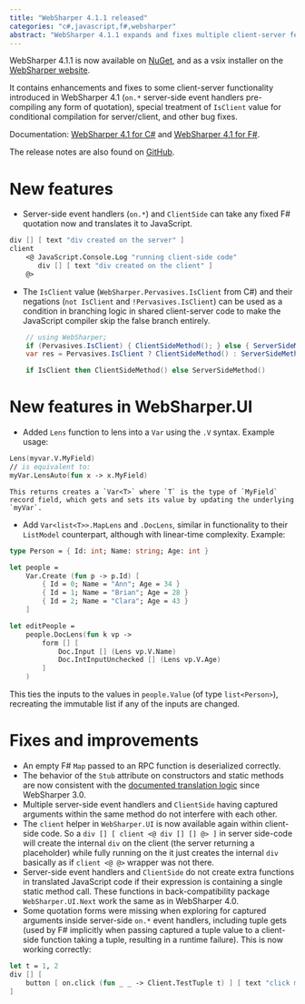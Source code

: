 ```yaml
---
title: "WebSharper 4.1.1 released"
categories: "c#,javascript,f#,websharper"
abstract: "WebSharper 4.1.1 expands and fixes multiple client-server features"
---
```

WebSharper 4.1.1 is now available on [NuGet](https://www.nuget.org/packages/websharper), and as a vsix installer on the [WebSharper website](http://websharper.com/downloads).

It contains enhancements and fixes to some client-server functionality introduced in WebSharper 4.1 (`on.*` server-side event handlers pre-compiling any form of quotation), special treatment of `IsClient` value for conditional compilation for server/client, and other bug fixes.

Documentation: [WebSharper 4.1 for C#](http://developers-test.websharper.io/docs/v4.1/cs) and [WebSharper 4.1 for F#](http://developers-test.websharper.io/docs/v4.1/fs).

The release notes are also found on [GitHub](https://github.com/dotnet-websharper/websharper/releases/tag/4.1.1.175).

# New features
* Server-side event handlers (`on.*`) and `ClientSide` can take any fixed F# quotation now and translates it to JavaScript.

```fsharp
div [] [ text "div created on the server" ]
client 
    <@ JavaScript.Console.Log "running client-side code"
       div [] [ text "div created on the client" ]
    @>
```

* The `IsClient` value (`WebSharper.Pervasives.IsClient` from C#) and their negations (`not IsClient` and `!Pervasives.IsClient`) can be used as a condition in branching logic in shared client-server code to make the JavaScript compiler skip the false branch entirely.

```csharp
    // using WebSharper;
    if (Pervasives.IsClient) { ClientSideMethod(); } else { ServerSideMethod(); }
    var res = Pervasives.IsClient ? ClientSideMethod() : ServerSideMethod();
```
```fsharp
    if IsClient then ClientSideMethod() else ServerSideMethod()
```

# New features in WebSharper.UI

* Added `Lens` function to lens into a `Var` using the `.V` syntax. Example usage:

```fsharp
Lens(myvar.V.MyField)
// is equivalent to:
myVar.LensAuto(fun x -> x.MyField)
```

    This returns creates a `Var<T>` where `T` is the type of `MyField` record field, which gets and sets its value by updating the underlying `myVar`.
    
* Add `Var<list<T>>.MapLens` and `.DocLens`, similar in functionality to their `ListModel` counterpart, although with linear-time complexity. Example:

```fsharp
type Person = { Id: int; Name: string; Age: int }

let people =
    Var.Create (fun p -> p.Id) [
        { Id = 0; Name = "Ann"; Age = 34 }
        { Id = 1; Name = "Brian"; Age = 28 }
        { Id = 2; Name = "Clara"; Age = 43 }
    ]

let editPeople =
    people.DocLens(fun k vp ->
        form [] [
            Doc.Input [] (Lens vp.V.Name)
            Doc.IntInputUnchecked [] (Lens vp.V.Age)
        ]
    )
```

   This ties the inputs to the values in `people.Value` (of type `list<Person>`), recreating the immutable list if any of the inputs are changed.

# Fixes and improvements
* An empty F# `Map` passed to an RPC function is deserialized correctly.
* The behavior of the `Stub` attribute on constructors and static methods are now consistent with the [documented translation logic](https://developers.websharper.com/docs/v3.x/fs/attributes) since WebSharper 3.0.
* Multiple server-side event handlers and `ClientSide` having captured arguments within the same method do not interfere with each other.
* The `client` helper in `WebSharper.UI` is now available again within client-side code. So a `div [] [ client <@ div [] [] @> ]` in server side-code will create the internal `div` on the client (the server returning a placeholder) while fully running on the it just creates the internal `div` basically as if `client <@ @>` wrapper was not there.
* Server-side event handlers and `ClientSide` do not create extra functions in translated JavaScript code if their expression is containing a single static method call. These functions in back-compatibility package `WebSharper.UI.Next` work the same as in WebSharper 4.0.
* Some quotation forms were missing when exploring for captured arguments inside server-side `on.*` event handlers, including tuple gets (used by F# implicitly when passing captured a tuple value to a client-side function taking a tuple, resulting in a runtime failure). This is now working correctly:

```fsharp
let t = 1, 2
div [] [
    button [ on.click (fun _ _ -> Client.TestTuple t) ] [ text "click me" ] 
]
```
